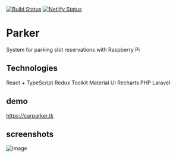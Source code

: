 [![Build Status](https://www.travis-ci.com/VenzDev/carParkerReact.svg?branch=master)](https://www.travis-ci.com/VenzDev/carParkerReact)
[![Netlify Status](https://api.netlify.com/api/v1/badges/dddc3185-8c5b-49d2-aac9-40af60324b45/deploy-status)](https://app.netlify.com/sites/upbeat-raman-e69056/deploys)

# Parker 
System for parking slot reservations with Raspberry Pi

## Technologies
React + TypeScript
Redux Toolkit
Material UI
Recharts
PHP
Laravel

## demo
https://carparker.tk

## screenshots
![image](https://user-images.githubusercontent.com/44263739/104199040-3edc1300-5427-11eb-81c7-e120b40f907e.png)
